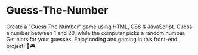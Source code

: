 # Guess-The-Number
 Create a "Guess The Number" game using HTML, CSS &amp; JavaScript. Guess a number between 1 and 20, while the computer picks a random number. Get hints for your guesses. Enjoy coding and gaming in this front-end project! 🚀🎮
